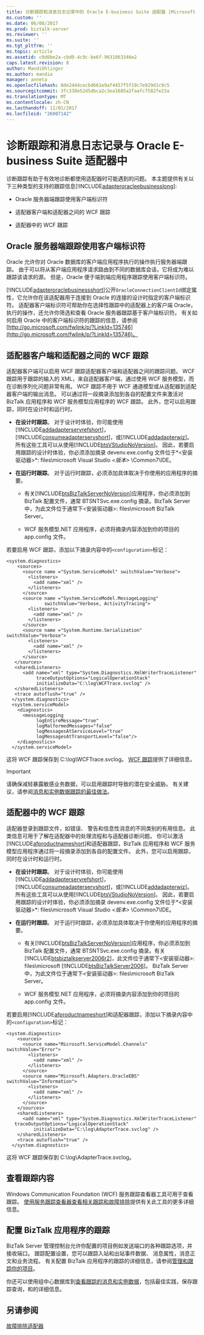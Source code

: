 ```yaml
---
title: 诊断跟踪和消息日志记录中的 Oracle E-business Suite 适配器 |Microsoft 文档
ms.custom: ''
ms.date: 06/08/2017
ms.prod: biztalk-server
ms.reviewer: ''
ms.suite: ''
ms.tgt_pltfrm: ''
ms.topic: article
ms.assetid: c0d6be2a-cbd0-4c9c-be6f-9631063346e2
caps.latest.revision: 8
author: MandiOhlinger
ms.author: mandia
manager: anneta
ms.openlocfilehash: 8de2444cecbd661e9af4457f5f19c7e929d1c9c5
ms.sourcegitcommit: 3fc338e52d5dbca2c3ea1685a2faafc7582fe23a
ms.translationtype: MT
ms.contentlocale: zh-CN
ms.lasthandoff: 12/01/2017
ms.locfileid: "26007142"
---
```

# <a name="diagnostic-tracing-and-message-logging-in-the-oracle-e-business-suite-adapter"></a>诊断跟踪和消息日志记录与 Oracle E-business Suite 适配器中
诊断跟踪有助于有效地诊断都使用适配器时可能遇到的问题。 本主题提供有关以下三种类型的支持的跟踪信息[!INCLUDE[adapteroracleebusinesslong](../../includes/adapteroracleebusinesslong-md.md)]:  
  
-   Oracle 服务器端跟踪使用客户端标识符
  
-   适配器客户端和适配器之间的 WCF 跟踪
  
-   适配器中的 WCF 跟踪
 
## <a name="oracle-server-side-tracing-using-a-client-identifier"></a>Oracle 服务器端跟踪使用客户端标识符  
 Oracle 允许你对 Oracle 数据库的客户端应用程序执行的操作执行服务器端跟踪。 由于可以将从客户端应用程序请求路由到不同的数据库会话，它将成为难以跟踪该请求的源。 但是，Oracle 便于端到端应用程序跟踪使用客户端标识符。 
 
 [!INCLUDE[adapteroraclebusinessshort](../../includes/adapteroraclebusinessshort-md.md)]公开`OracleConnectionClientId`绑定属性，它允许你在该适配器用于连接到 Oracle 的连接的设计时指定的客户端标识符。 适配器客户端标识符可帮助你在选择性跟踪中的适配器上的客户端 Oracle，执行的操作，还允许你筛选和查看 Oracle 服务器跟踪基于客户端标识符。 有关如何启用 Oracle 中的客户端标识符的跟踪的信息，请参阅[http://go.microsoft.com/fwlink/p/?LinkId=135746](http://go.microsoft.com/fwlink/p/?LinkId=135746)。  
  
## <a name="wcf-tracing-between-the-adapter-client-and-the-adapter"></a>适配器客户端和适配器之间的 WCF 跟踪  
 适配器客户端可以启用 WCF 跟踪适配器客户端和适配器之间的跟踪问题。 WCF 跟踪用于跟踪的输入的 XML，来自适配器客户端，通过使用 WCF 服务模型，而在诊断序列化问题非常有用。 WCF 跟踪不用于 WCF 通道模型或从适配器到适配器客户端的输出消息。 可以通过将一段摘录添加到各自的配置文件来激活对 BizTalk 应用程序和 WCF 服务模型应用程序的 WCF 跟踪。 此外，您可以启用跟踪，同时在设计时和运行时。  
  
-   **在设计时跟踪**。 对于设计时体验，你可能使用[!INCLUDE[addadapterservrefshort](../../includes/addadapterservrefshort-md.md)]， [!INCLUDE[consumeadapterservshort](../../includes/consumeadapterservshort-md.md)]，或[!INCLUDE[addadapterwiz](../../includes/addadapterwiz-md.md)]。 所有这些工具可以从使用[!INCLUDE[btsVStudioNoVersion](../../includes/btsvstudionoversion-md.md)]。 因此，若要启用跟踪的设计时体验，你必须添加摘录 devenv.exe.config 文件位于*\<安装驱动器\>*: files\microsoft Visual Studio *\<版本\>* \Common7\IDE。  
  
-   **在运行时跟踪**。 对于运行时跟踪，必须添加具体取决于你使用的应用程序的摘要。  
  
    -   有关[!INCLUDE[btsBizTalkServerNoVersion](../../includes/btsbiztalkservernoversion-md.md)]应用程序，你必须添加到 BizTalk 配置文件，通常 BTSNTSvc.exe.config 摘录。BizTalk Server 中，为此文件位于通常下\<安装驱动器\>: files\microsoft BizTalk Server。  
  
    -   WCF 服务模型.NET 应用程序，必须将摘录内容添加到你的项目的 app.config 文件。  
  
 若要启用 WCF 跟踪，添加以下摘录内容中的`<configuration>`标记：  
  
```  
<system.diagnostics>  
    <sources>  
      <source name ="System.ServiceModel" switchValue="Verbose">  
        <listeners>  
          <add name="xml" />  
        </listeners>  
      </source>  
      <source name ="System.ServiceModel.MessageLogging"   
              switchValue="Verbose, ActivityTracing">          
        <listeners>  
          <add name="xml" />  
        </listeners>  
      </source>  
      <source name ="System.Runtime.Serialization" switchValue="Verbose">  
        <listeners>  
          <add name="xml" />  
        </listeners>  
      </source>  
   </sources>  
   <sharedListeners>  
      <add name="xml" type="System.Diagnostics.XmlWriterTraceListener"                
           traceOutputOptions="LogicalOperationStack"   
           initializeData="C:\log\WCFTrace.svclog" />  
   </sharedListeners>  
   <trace autoflush="true" />  
  </system.diagnostics>  
  <system.serviceModel>  
    <diagnostics>  
      <messageLogging   
           logEntireMessage="true"   
           logMalformedMessages="false"  
           logMessagesAtServiceLevel="true"   
           logMessagesAtTransportLevel="false"/>  
    </diagnostics>      
  </system.serviceModel>  
```  
  
 这将 WCF 跟踪保存到 C:\log\WCFTrace.svclog。 [WCF 跟踪](https://msdn.microsoft.com/library/ms730342.aspx)提供了详细信息。  
  
> [!IMPORTANT]
>  请确保减轻暴露敏感业务数据，可以启用跟踪时导致的潜在安全威胁。 有关建议，请参阅[消息和实例数据跟踪的最佳做法](../../core/best-practices-for-message-and-instance-data-tracking.md)。  
  
## <a name="wcf-tracing-within-the-adapter"></a>适配器中的 WCF 跟踪  
 适配器登录到跟踪文件，如错误、 警告和信息性消息的不同类别的有用信息。 此类信息可用于了解在适配器中的处理流程和与适配器诊断问题。 你可以激活[!INCLUDE[afproductnameshort](../../includes/afproductnameshort-md.md)]和适配器跟踪，BizTalk 应用程序和 WCF 服务模型应用程序通过将一段摘录添加到各自的配置文件。 此外，您可以启用跟踪，同时在设计时和运行时。  
  
-   **在设计时跟踪**。 对于设计时体验，你可能使用[!INCLUDE[addadapterservrefshort](../../includes/addadapterservrefshort-md.md)]， [!INCLUDE[consumeadapterservshort](../../includes/consumeadapterservshort-md.md)]，或[!INCLUDE[addadapterwiz](../../includes/addadapterwiz-md.md)]。 所有这些工具可以从使用[!INCLUDE[btsVStudioNoVersion](../../includes/btsvstudionoversion-md.md)]。 因此，若要启用跟踪的设计时体验，你必须添加摘录 devenv.exe.config 文件位于*\<安装驱动器\>*: files\microsoft Visual Studio *\<版本\>* \Common7\IDE。  
  
-   **在运行时跟踪**。 对于运行时跟踪，必须添加具体取决于你使用的应用程序的摘要。  
  
    -   有关[!INCLUDE[btsBizTalkServerNoVersion](../../includes/btsbiztalkservernoversion-md.md)]应用程序，你必须添加到 BizTalk 配置文件，通常 BTSNTSvc.exe.config 摘录。有关[!INCLUDE[btsbiztalkserver2006r2](../../includes/btsbiztalkserver2006r2-md.md)]，此文件位于通常下\<安装驱动器\>: files\microsoft [!INCLUDE[btsBizTalkServer2006](../../includes/btsbiztalkserver2006-md.md)]。 BizTalk Server 中，为此文件位于通常下\<安装驱动器\>: files\microsoft BizTalk Server。  
  
    -   WCF 服务模型.NET 应用程序，必须将摘录内容添加到你的项目的 app.config 文件。  
  
 若要启用[!INCLUDE[afproductnameshort](../../includes/afproductnameshort-md.md)]和适配器跟踪，添加以下摘录内容中的`<configuration>`标记：  
  
```  
<system.diagnostics>  
    <sources>  
      <source name="Microsoft.ServiceModel.Channels" switchValue="Error">  
        <listeners>  
          <add name="xml" />  
        </listeners>  
      </source>  
      <source name="Microsoft.Adapters.OracleEBS" switchValue="Information">  
        <listeners>  
          <add name="xml" />  
        </listeners>  
      </source>  
    </sources>  
    <sharedListeners>  
      <add name="xml" type="System.Diagnostics.XmlWriterTraceListener"   
   traceOutputOptions="LogicalOperationStack"   
          initializeData="C:\log\AdapterTrace.svclog" />  
    </sharedListeners>  
    <trace autoflush="true" />  
  </system.diagnostics>  
```  
  
 这将 WCF 跟踪保存到 C:\log\AdapterTrace.svclog。  
  
## <a name="viewing-the-traces"></a>查看跟踪内容  
 Windows Communication Foundation (WCF) 服务跟踪查看器工具可用于查看跟踪。 [使用服务跟踪查看器查看相关跟踪和故障排除](https://msdn.microsoft.com/library/aa751795.aspx)提供有关此工具的更多详细信息。  
  
## <a name="configuring-tracking-for-biztalk-applications"></a>配置 BizTalk 应用程序的跟踪  
 BizTalk Server 管理控制台允许你配置的项目例如发送端口的各种跟踪选项，并接收端口。 跟踪配置设置，您可以跟踪入站和出站事件数据、 消息属性，消息正文和业务流程。 有关配置 BizTalk 应用程序的跟踪的详细信息，请参阅[管理和跟踪你的项目](../../core/managing-artifacts.md)。  
  
 你还可以使用组中心数据库到[查看跟踪的消息和实例数据](../../core/viewing-tracked-message-and-instance-data.md)，包括最佳实践，保存跟踪查询，和的详细信息。
  
## <a name="see-also"></a>另请参阅  
[故障排除适配器](../../adapters-and-accelerators/adapter-oracle-ebs/troubleshooting-the-oracle-ebs-adapter.md)